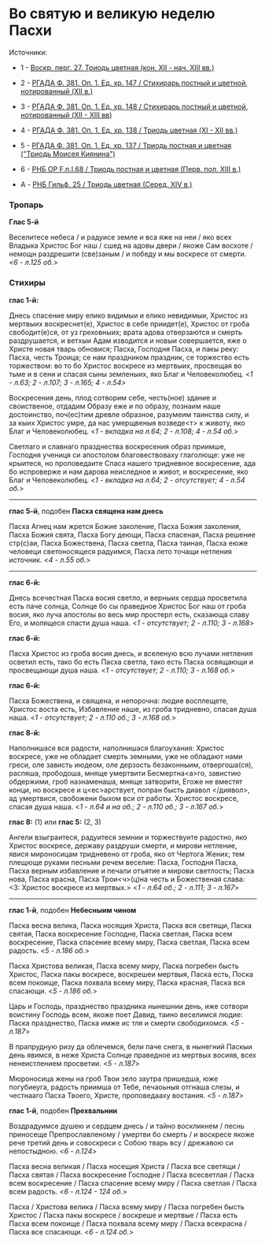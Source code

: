 
# Во святую и великую неделю Пасхи

Источники:

- 1 - [Воскр. перг. 27. Триодь цветная (кон. XII - нач. XIII вв.)](https://catalog.shm.ru/entity/OBJECT/178600)
- 2 - [РГАДА Ф. 381. Оп. 1. Ед. хр. 147 / Стихирарь постный и цветной, нотированный (XII в.)](http://rgada.info/kueh/index2.php?str=381_1_147&name=%D0%A1%D1%82%D0%B8%D1%85%D0%B8%D1%80%D0%B0%D1%80%D1%8C%20%D0%BF%D0%BE%D1%81%D1%82%D0%BD%D1%8B%D0%B9%20%D0%B8%20%D1%86%D0%B2%D0%B5%D1%82%D0%BD%D0%BE%D0%B9,%20%D0%BD%D0%BE%D1%82%D0%B8%D1%80%D0%BE%D0%B2%D0%B0%D0%BD%D0%BD%D1%8B%D0%B9.)
- 3 - [РГАДА Ф. 381. Оп. 1. Ед. хр. 148 / Стихирарь постный и цветной, нотированный (XII - XIII вв)](http://rgada.info/kueh/index2.php?str=381_1_148&name=%D0%A1%D1%82%D0%B8%D1%85%D0%B8%D1%80%D0%B0%D1%80%D1%8C%20%D0%BF%D0%BE%D1%81%D1%82%D0%BD%D1%8B%D0%B9%20%D0%B8%20%D1%86%D0%B2%D0%B5%D1%82%D0%BD%D0%BE%D0%B9,%20%D0%BD%D0%BE%D1%82%D0%B8%D1%80%D0%BE%D0%B2%D0%B0%D0%BD%D0%BD%D1%8B%D0%B9.)
- 4 - [РГАДА Ф. 381. Оп. 1. Ед. хр. 138 / Триодь цветная (XI - XII вв.)](http://rgada.info/kueh/index2.php?str=381_1_138&name=%D0%A2%D1%80%D0%B8%D0%BE%D0%B4%D1%8C%20%D1%86%D0%B2%D0%B5%D1%82%D0%BD%D0%B0%D1%8F)
- 5 - [РГАДА Ф. 381. Оп. 1. Ед. хр. 137 / Триодь постная и цветная ("Триодь Моисея Киянина")](http://rgada.info/kueh/index2.php?str=381_1_137&name=%D0%A2%D1%80%D0%B8%D0%BE%D0%B4%D1%8C%20%D0%BF%D0%BE%D1%81%D1%82%D0%BD%D0%B0%D1%8F%20%D0%B8%20%D1%86%D0%B2%D0%B5%D1%82%D0%BD%D0%B0%D1%8F%20(%22%D0%A2%D1%80%D0%B8%D0%BE%D0%B4%D1%8C%20%D0%9C%D0%BE%D0%B8%D1%81%D0%B5%D1%8F%20%D0%9A%D0%B8%D1%8F%D0%BD%D0%B8%D0%BD%D0%B0%22))
- 6 - [РНБ ОР F.п.I.68 / Триодь постная и цветная (Перв. пол. XIII в.)](http://nlr.ru/manuscripts/RA1527/elektronnyiy-katalog?ab=A2BA51C5-7E9A-4DC2-B5AC-EB0B8AB6C155)

- A - [РНБ Гильф. 25 / Триодь цветная (Серед. XIV в.)](http://nlr.ru/manuscripts/RA1527/elektronnyiy-katalog?ab=55FBAAF8-2146-4DD9-8B4E-144038423F59)

### Тропарь

**Глас 5-й**

Веселитесе небеса / и радуисе земле и вса яже на неи / яко всех Владыка Христос Бог наш / сшед на адовы 
двери / якоже Сам восхоте / немощн раздрешити (све)заным / и победу и мы воскресе от смерти.
<*6 - л.125 об.*>

### Стихиры

**глас 1-й:**

Днесь спасение миру елико видимыи и елико невидимыи, Христос из мертвыих воскреснет(е), 
Христос в себе приидет(е), Христос от гроба свободит(е)ся, от уз греховныих; врата адова отверзаются 
и смерть раздрушается, и ветхыи Адам изводится и новыи совершается, яже о Христе новая тварь 
обновися; Пасха, Господня Пасха, и пакы реку: Пасха, честь Троица; се нам праздником праздник, 
се торжество есть торжеством: во то бо Христос воскресе из мертвыих, просвещая во тьме и 
в сени и спасая сыны земленыих, яко Благ и Человеколюбец. 
<*1 - л.63; 2 - л.107; 3 - л.165; 4 - л.54*>

Воскресения день, плод сотворим себе, честь(ное) здание и своиственое, отдадим Образу еже 
и по образу, познаим наше достоинство, поч(ес)тим древле образное, разумеим таинства силу, 
и за кыих Христос умре, да нас умерщвеныя возведе<т> к животу, яко Благ и Человеколюбец. 
<*1 - вкладка на л.64; 2 - л.108; 4 - л.54 об.*>

Светлаго и славнаго празднества воскресения образ приимше, Господня учениця си апостолом 
благовествоваху глаголюще: уже не крыитеся, но проповедаите Спаса нашего тридневное воскресение, 
ада бо испроверже и нам дарова неиследное и живот, и воскресение, яко Благ и Человеколюбец.
<*1 - вкладка на л.64; 2 - отсутствует; 4 - л.54 об.*>

---

**глас 5-й**, подобен **Пасха священа нам днесь**

Пасха Агнец нам жрется Божие заколение, Пасха Божия заколения, Пасха Божия свята, Пасха Богу деющи, 
Пасха спасеная, Пасха решение стр(с)аи, Пасха Божествена, Пасха светла, Пасха таиная, 
Пасха еюже человеци светоносящеся радуимся, Пасха лето точащи нетления источник.
<*4 - л.55 об.*>

---

**глас 6-й:**

Днесь всечестная Пасха восия светло, и верныих сердца просветила есть паче солнца, Солнце бо сы 
праведное Христос Бог наш от гроба восия, яко луча апостолы во весь мир простерл есть, сказающа 
славу Его, и молящеся спасти душа наша. <*1 - отсутствует; 2 - л.110; 3 - л.168*>

**глас 6-й:**

Пасха Христос из гроба восия днесь, и вселеную всю лучами нетления осветил есть, тако бо есть 
Пасха светла, тако есть Пасха освящающи и просвещающи душа наша. 
<*1 - отсутствует; 2 - л.110; 3 - л.168 об.*>

**глас 6-й:**

Пасха Божествена, и священа, и непорочна: людие восплещете, Христос воста есть, Избавление наше, 
из гроба тридневно, спасая душа наша. <*1 - отсутствует; 2 - л.110 об.; 3 - л.168 об.*>

**глас 8-й:**

Наполнишася вся радости, наполнишася благоухания: Христос воскресе, уже не обладает смерть 
земными, уже не обладают нами греси, оле зависть июдеом, оле дерзость безаконныим, 
отвергоша(ся), распяша, прободоша, мняще умертвити Бесмертна<а>го, завистию обдержими, 
гроб назнаменаша, мняще затворити, Егоже не вместят конци, но воскресе и ц<ес>арствует, 
попран бысть диавол </диявол>, ад умертвися, свобожени быхом вси от работы. Христос воскресе, 
спасая душа наша. <*1 - л.64 и на об.; 2 - л.110 об.; 3 - л.167 об.*>

**глас 8:** (1) или **глас 5:** (2, 3)  

Ангели взыграитеся, радуитеся земнии и торжествуите радостно, яко Христос воскресе, державу 
раздруши смерти, и мирови нетление, явися мироносицам тридневено от гроба, яко от Чертога 
Жених; тем плещюще руками песньми речем веселие: Пасха, Господня Пасха,  Пасха верным 
избавление и печали отъятие и мирови светлость; Пасха нова, Пасха красна, Пасха Трои<ч>(ц)на честь 
и Божественая слава: <3: Христос воскресе из мертвых.> <*1 - л.64 об.; 2 - л.111; 3 - л.167*>

---

**глас 1-й**, подобен **Небесныим чином**

Паска весна велика, Паска носящия Христа, Паска вся светящи, Паска святая, Паска воскресение 
Господне, Паска светлая, Паска всем воскресение, Паска спасение всему миру, Паска светлая, 
Паска всем радость. <*5 - л.186 об.*>

Паска Христова великая, Пасха всему миру, Паска погребен бысть Христос, Паска пакы 
воскресе, воскрешеи мертвыя, Паска есть, Поска всем покоище, Паска похвала всему миру, 
Паска красная, Паска вся спасающи. <*5 - л.186 об.*>

Царь и Господь, празднество праздника нынешнии день, иже сотвори воистину Господь всем, 
якоже поет Давид, таино веселимся людие: Паска празднество, Паска имже ис тля и 
смерти свободихомся. <*5 - л.187*>

В прапрудную ризу да облечемся, бели паче снега, в нынегний Паскыи день явимся, в неже 
Христа Солнце праведное из мертвых восияв, всех ненеистлением просветии. <*5 - л.187*> 

Мюроносица жены на гроб Твои зело заутра пришедша, юже погубиеуга, радость приимша 
от Тебе, печаоьныя отгнаша слезы, и честнааго Пасха Твоего, Христе, проповедааху 
востания. <*5 - л.187*> 

**глас 1-й**, подобен **Прехвальнии**

Воздрадуимсе душею и сердцем днесь / и тайно воскликнем / песнь приносеще Препрославленому / 
умертви бо смерть / и воскресе якоже рече третий день и совоскреси с Собою тварь всу / 
дрежавою си непостыдною. <*6 - л.124*> 

Пасха весна великая / Пасха носещия Христа / Пасха все светящи / Пасха святая / Пасха воскресение 
Господне / Пасха всесветлая / Пасха всем воскресение / Пасха спасение всему миру / Пасха светлая / 
Пасха всем радость. <*6 - л.124 - 124 об.*>

Пасха / Христова велика / Пасха всему миру / Пасха погребен бысть Христос / Пасха пакы воскресе / 
воскреше и мертвые / Пасха есть Пасха всем покоище / Пасха похвала всему миру / Пасха всекрасна / 
Пасха все спасающи. <*6 - л.124 об.*>
